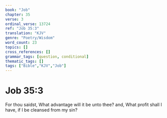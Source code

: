```yaml
---
book: "Job"
chapter: 35
verse: 3
ordinal_verse: 13724
ref: "Job 35:3"
translation: "KJV"
genre: "Poetry/Wisdom"
word_count: 23
topics: []
cross_references: []
grammar_tags: [question, conditional]
thematic_tags: []
tags: ["Bible","KJV","Job"]
---
```


# Job 35:3

For thou saidst, What advantage will it be unto thee? and, What profit shall I have, if I be cleansed from my sin?
